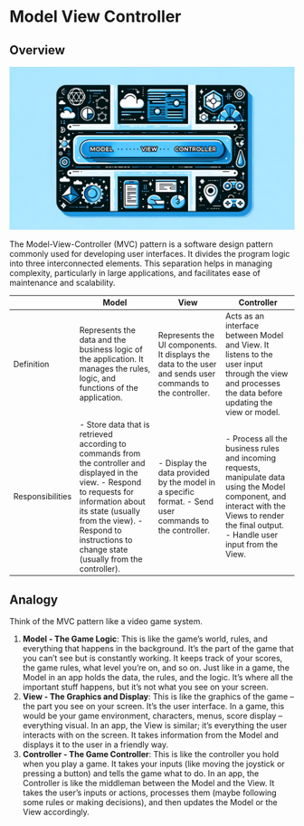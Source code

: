 # Model View Controller

## Overview

![MVC](../../images/MVC.webp)

The Model-View-Controller (MVC) pattern is a software design pattern commonly used for developing user interfaces. It divides the program logic into three interconnected elements. This separation helps in managing complexity, particularly in large applications, and facilitates ease of maintenance and scalability.

|                  | Model                                                        | View                                                         | Controller                                                   |
| ---------------- | ------------------------------------------------------------ | ------------------------------------------------------------ | ------------------------------------------------------------ |
| Definition       | Represents the data and the business logic of the application. It manages the rules, logic, and functions of the application. | Represents the UI components. It displays the data to the user and sends user commands to the controller. | Acts as an interface between Model and View. It listens to the user input through the view and processes the data before updating the view or model. |
| Responsibilities | - Store data that is retrieved according to commands from the controller and displayed in the view. - Respond to requests for information about its state (usually from the view). - Respond to instructions to change state (usually from the controller). | - Display the data provided by the model in a specific format. - Send user commands to the controller. | - Process all the business rules and incoming requests, manipulate data using the Model component, and interact with the Views to render the final output. - Handle user input from the View. |

## Analogy

Think of the MVC pattern like a video game system.

1. **Model - The Game Logic**: This is like the game’s world, rules, and everything that happens in the background. It’s the part of the game that you can’t see but is constantly working. It keeps track of your scores, the game rules, what level you’re on, and so on. Just like in a game, the Model in an app holds the data, the rules, and the logic. It’s where all the important stuff happens, but it’s not what you see on your screen.
2. **View - The Graphics and Display**: This is like the graphics of the game – the part you see on your screen. It’s the user interface. In a game, this would be your game environment, characters, menus, score display – everything visual. In an app, the View is similar; it’s everything the user interacts with on the screen. It takes information from the Model and displays it to the user in a friendly way.
3. **Controller - The Game Controller**: This is like the controller you hold when you play a game. It takes your inputs (like moving the joystick or pressing a button) and tells the game what to do. In an app, the Controller is like the middleman between the Model and the View. It takes the user’s inputs or actions, processes them (maybe following some rules or making decisions), and then updates the Model or the View accordingly.